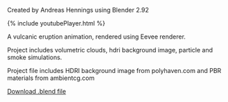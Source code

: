 Created by Andreas Hennings using Blender 2.92

{% include youtubePlayer.html %}

A vulcanic eruption animation, rendered using Eevee renderer.

Project includes volumetric clouds, hdri background image, particle and smoke simulations.

Project file includes HDRI background image from polyhaven.com and PBR materials from ambientcg.com

[Download .blend file](https://drive.google.com/file/d/1z3ng6t2fYXy51Ma27CzF4lbl_JHpA5Gu/view?usp=sharing)
